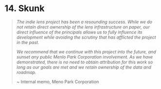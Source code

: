 # 14. Skunk

> *The indie lens project has been a resounding success. While we do not retain direct ownership of the lens infrastructure on paper, our direct influence of the principals allows us to fully influence its development while avoiding the scrutiny that has afflicted the project in the past.*
>
> *We recommend that we continue with this project into the future, and sunset any public Menlo Park Corporation involvement. As we have demonstrated, there is no need to obtain attribution for this work so long as our goals are met and we retain ownership of the data and roadmap.*
>
> ~ Internal memo, Meno Park Corporation

&nbsp;